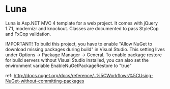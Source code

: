 Luna
====

Luna is Asp.NET MVC 4 template for a web project. It comes with jQuery 1.7.1, modernizr and knockout. Classes are documented to pass StyleCop and FxCop validation.

IMPORTANT!
To build this project, you have to enable "Allow NuGet to download missing packages during build" in Visual Studio. This setting lives under Options -> Package Manager -> General.
To enable package restore for build servers without Visual Studio installed, you can also set the environment variable EnableNuGetPackageRestore to "true"

ref: http://docs.nuget.org/docs/reference/..%5CWorkflows%5CUsing-NuGet-without-committing-packages
